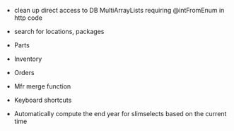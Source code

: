 * clean up direct access to DB MultiArrayLists requiring @intFromEnum in http code
* search for locations, packages

* Parts
* Inventory
* Orders

* Mfr merge function
* Keyboard shortcuts
* Automatically compute the end year for slimselects based on the current time

